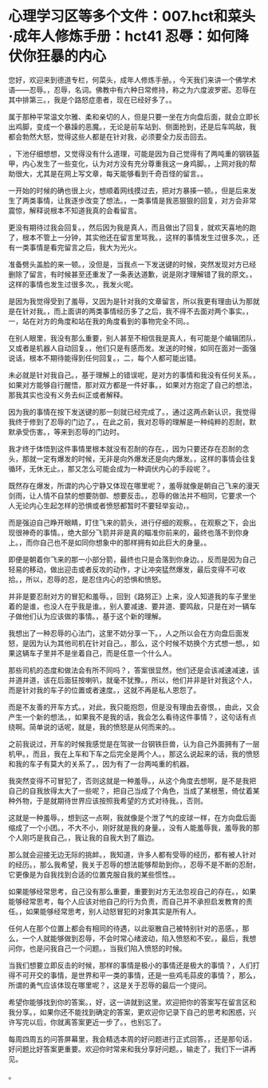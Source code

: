 # 心理学习区等多个文件：007.hct和菜头·成年人修炼手册：hct41 忍辱：如何降伏你狂暴的内心

您好，欢迎来到德道专栏，何菜头，成年人修炼手册。，今天我们来讲一个佛学术语——忍辱。，忍辱，名词。佛教中有六种日常修持，称之为六度波罗密。忍辱在其中排第三。，我是个路怒症患者，现在已经好多了。。

属于那种平常温文尔雅、柔和亲切的人，但是只要一坐在方向盘后面，就会立即长出鸡脚，变成一个暴躁的恶魔。，无论是前车站到、侧面抢到，还是后车鸣敌，我都会勃然大怒，觉得这些人都是在针对我，必须要全力反击回去。

，下池仔细想想，又觉得没有什么道理，可能是因为自己觉得有了两吨重的钢铁盔甲，内心发生了一些变化，认为对方没有充分尊重我这一身鸡脚。，上网对我的帮助很大，尤其是在网上写文章，每天能够看到千奇百怪的留言。。

一开始的时候的确也很上火，想顺着网线摸过去，把对方暴揍一顿。，但是后来发生了两类事情，让我逐步改变了想法。，一类事情是我恶狠狠的回复，对方会非常震惊，解释说根本不知道我真的会看留言。

更没有期待过我会回复。，然后因为我是真人，而且做出了回复，就欢天喜地的跑了，根本不管上一分钟，其实他还在留言里骂我。，这样的事情发生过很多次。，还有一类事情是看完留言之后，我大为光火。

准备劈头盖脸的来一顿。，没但是，当我点一下发送键的时候，突然发现对方已经删除了留言，有时候甚至还重发了一条表达道歉，说是刚才理解错了我的原文。，这样的事情也发生过很多次。，我发火呢。

是因为我觉得受到了羞辱，又因为是针对我的文章留言，所以我更有理由认为那就是在针对我。，而上面讲的两类事情经历多了之后，我不得不去面对两个事实。，一，站在对方的角度和站在我的角度看到的事物完全不同。。

在别人眼里，我没有那么重要，别人甚至不相信我是真人，有可能是个编辑团队，又或者是机器人自动回复。，他们只是有感而发。发送的时候，如同在面对一面强说话，根本不期待能得到任何回复。，二，每个人都可能出错。

未必就是针对我自己。，基于理解上的错误呢，是对方的事情和我没有任何关系。，如果对方能够自行醒悟，那对双方都是一件好事。，如果对方抱定了自己的想法，那我其实也没有义务去纠正或者解释。

因为我的事情在按下发送键的那一刻就已经完成了。，通过这两点新认识，我觉得我终于修到了忍辱的门边了。，在此之前，我对忍辱的理解是一种纯粹的忍耐，默默承受伤害。，等来到忍辱的门边时。

我才终于体悟到这件事情里根本就没有忍耐的存在。，因为只要还存在忍耐的念头，那就一定有爆发的时候，无非是向外爆发还是向内爆发。，这样的事情会往复循环，无休无止。，那又怎么可能会成为一种调伏内心的手段呢？。

既然存在爆发，所谓的内心宁静又体现在哪里呢？，羞辱就像是朝自己飞来的漫天剑雨，让人情不自禁的想要防御、想要反击。，忍辱的做法并不相同，它要求一个人无论内心生起怎样的恐惧或者愤怒都暂时不要轻举妄动，。

而是强迫自己睁开眼睛，盯住飞来的箭头，进行仔细的观察。，在观察之下，会出现很神奇的事情。，绝大部分飞箭并非是真的瞄准你前来的，最终也落不到你身上。，而你自己也不是如同你想象中的那样拥有如此巨大的身量。。

即便是朝着你飞来的那一小部分箭，最终也只是会落到你身边。，反而是因为自己轻易的移动，做出迎击或者反攻的动作，才让冲突猛然爆发，最后变得不可收拾。，所以，忍辱的忍，是忍住内心的恐惧和愤怒。

并非是要忍耐对方的冒犯和羞辱。，回到《路努正》上来，没人知道我的车子里坐着的是谁，也没人在乎我是谁。，别人要减速、要并道、要鸣敌，只是在对一辆车子做他们认为应该做的事情。，基于这个新的理解。

我想出了一种忍辱的心法门，这里不妨分享一下。，人之所以会在方向盘后面发怒，是因为认为其他司机在针对自己。，那么，这个时候不妨换个方式想一想。，如果这辆车子里并不是坐着自己，而是任意一个什么人。

那些司机的态度和做法会有所不同吗？，答案很显然，他们还是会该减速减速，该并道并道，该在后面狂按喇叭，就毫不犹豫。，所以，他们并非是针对我这个人，而是针对我的车子的位置或者速度。，这就不再是私人恩怨了。

而是不友善的开车方式。，对此，我只能抱怨，但是没有理由去奋恨。，由此，又会产生一个新的想法。，如果我不是我的话，我会怎么看待这件事情？，这句话有点绕啊。简单说的话呢，就是，我的愤怒是从何而来的。。

之前我说过，开车的时候我感觉是在驾驶一台钢铁巨兽，认为自己外面拥有了一层机甲。，而且，我在上车和下车之后完全是两个人。，那这么说起来的话，我的愤怒和我的车子有莫大的关系了。，因为有了一台两吨重的机器。

我突然变得不可冒犯了，否则这就是一种羞辱。，从这个角度去想啊，是不是我把自己的自我放得太大了一些呢？，把自己当成了个角色，当成了某根葱，倚仗着某种外物，于是就期待世界应该按照我希望的方式对待我。，否则。

这就是一种羞辱。，想到这一点啊，我就像是个泄了气的皮球一样，在方向盘后面缩成了一个小团。，不大不小，刚好就是我的身量。，没有人能羞辱我，羞辱我的那个人刚巧是我自己。，我让我的自我大到了眉边。

那么就会迎接无边无际的挑衅。，我知道，许多人都有受辱的经历，都有被人针对的经历。，那么我希望，我关于忍辱的想法能够帮助到你。，忍辱不是不断的忍耐，它更像是为自我找到合适的位置克服自我的某些惯性。。

如果能够经常思考，自己没有那么重要，重要到对方无法忽视自己的存在。，如果能够经常思考，每个人应该对他自己的行为负责，而自己并不承担启发教育的责任。，如果能够经常思考，别人动怒冒犯的对象其实是所有人。

任何人在那个位置上都会有相同的待遇，以此驱散自己被特别针对的恶感。，那么，一个人就能够做到忍辱，不会时常心绪波动，陷入愤怒和不安。，最后，我想问你，也是问我自己一个问题。，当我们陷入愤怒的时候。

当我们想要立即反击的时候，那样的事情是极小的事情还是极大的事情？，人们打得不可开交的事情，是世界和平一类的事情，还是一些鸡毛蒜皮的事情？，那么，所谓的勇气应该体现在哪里呢？，这是关于忍辱的最后一个提问。

希望你能够找到你的答案。，好，这一讲就到这里。欢迎把你的答案写在留言区和我分享。，如果你还不能找到确定的答案，更欢迎你记录下自己的思考和困惑，兴许写完以后，你就离答案更近一步了。，也别忘了。

每周四周五的问答屏幕里，我会精选本周的好问题进行正式回答。，还是那句话，好问题比好答案更重要。欢迎你时常来和我分享好问题。，输走了，我们下一讲再见。

。